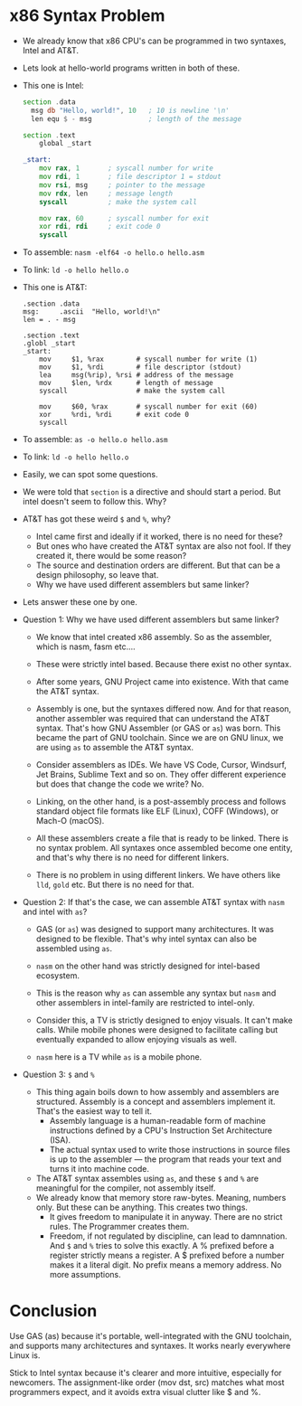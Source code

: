 # x86 Syntax Problem
+ We already know that x86 CPU's can be programmed in two syntaxes, Intel and AT&T.
+ Lets look at hello-world programs written in both of these.
+ This one is Intel:
  ```asm
  section .data
    msg db "Hello, world!", 10   ; 10 is newline '\n'
    len equ $ - msg              ; length of the message

  section .text
      global _start

  _start:
      mov rax, 1       ; syscall number for write
      mov rdi, 1       ; file descriptor 1 = stdout
      mov rsi, msg     ; pointer to the message
      mov rdx, len     ; message length
      syscall          ; make the system call

      mov rax, 60      ; syscall number for exit
      xor rdi, rdi     ; exit code 0
      syscall
  ```
+ To assemble: `nasm -elf64 -o hello.o hello.asm`
+ To link: `ld -o hello hello.o`

+ This one is AT&T:
  ```
  .section .data
  msg:     .ascii  "Hello, world!\n"
  len = . - msg

  .section .text
  .globl _start
  _start:
      mov     $1, %rax        # syscall number for write (1)
      mov     $1, %rdi        # file descriptor (stdout)
      lea     msg(%rip), %rsi # address of the message
      mov     $len, %rdx      # length of message
      syscall                 # make the system call

      mov     $60, %rax       # syscall number for exit (60)
      xor     %rdi, %rdi      # exit code 0
      syscall
  ```
+ To assemble: `as -o hello.o hello.asm`
+ To link: `ld -o hello hello.o`

+ Easily, we can spot some questions.
+ We were told that `section` is a directive and should start a period. But intel doesn't seem to follow this. Why?
+ AT&T has got these weird `$` and `%`, why? 
  + Intel came first and ideally if it worked, there is no need for these?
  + But ones who have created the AT&T syntax are also not fool. If they created it, there would be some reason?
  + The source and destination orders are different. But that can be a design philosophy, so leave that.
  + Why we have used different assemblers but same linker?

+ Lets answer these one by one.

+ Question 1: Why we have used different assemblers but same linker?
  + We know that intel created x86 assembly. So as the assembler, which is nasm, fasm etc....
  + These were strictly intel based. Because there exist no other syntax.
  + After some years, GNU Project came into existence. With that came the AT&T syntax.
  + Assembly is one, but the syntaxes differed now. And for that reason, another assembler was required that can understand the AT&T syntax. That's how GNU Assembler (or GAS or `as`) was born. This became the part of GNU toolchain. Since we are on GNU linux, we are using `as` to assemble the AT&T syntax.

  + Consider assemblers as IDEs. We have VS Code, Cursor, Windsurf, Jet Brains, Sublime Text and so on. They offer different experience but does that change the code we write? No.

  + Linking, on the other hand, is a post-assembly process and follows standard object file formats like ELF (Linux), COFF (Windows), or Mach-O (macOS).
  + All these assemblers create a file that is ready to be linked. There is no syntax problem. All syntaxes once assembled become one entity, and that's why there is no need for different linkers.
  + There is no problem in using different linkers. We have others like `lld`, `gold` etc. But there is no need for that.

+ Question 2: If that's the case, we can assemble AT&T syntax with `nasm` and intel with `as`?
  + GAS (or `as`) was designed to support many architectures. It was designed to be flexible. That's why intel syntax can also be assembled using `as`.
  + `nasm` on the other hand was strictly designed for intel-based ecosystem.
  + This is the reason why `as` can assemble any syntax but `nasm` and other assemblers in intel-family are restricted to intel-only.

  + Consider this, a TV is strictly designed to enjoy visuals. It can't make calls. While mobile phones were designed to facilitate calling but eventually expanded to allow enjoying visuals as well.
  + `nasm` here is a TV while `as` is a mobile phone.

+ Question 3: `$` and `%`
  + This thing again boils down to how assembly and assemblers are structured. Assembly is a concept and assemblers implement it. That's the easiest way to tell it.
    + Assembly language is a human-readable form of machine instructions defined by a CPU's Instruction Set Architecture (ISA).
    + The actual syntax used to write those instructions in source files is up to the assembler — the program that reads your text and turns it into machine code.
  + The AT&T syntax assembles using `as`, and these `$` and `%` are meaningful for the compiler, not assembly itself.
  + We already know that memory store raw-bytes. Meaning, numbers only. But these can be anything. This creates two things.
    + It gives freedom to manipulate it in anyway. There are no strict rules. The Programmer creates them.
    + Freedom, if not regulated by discipline, can lead to damnnation. And `$` and `%` tries to solve this exactly. A % prefixed before a register strictly means a register. A $ prefixed before a number makes it a literal digit. No prefix means a memory address. No more assumptions.

# Conclusion
Use GAS (as) because it's portable, well-integrated with the GNU toolchain, and supports many architectures and syntaxes. It works nearly everywhere Linux is.

Stick to Intel syntax because it's clearer and more intuitive, especially for newcomers. The assignment-like order (mov dst, src) matches what most programmers expect, and it avoids extra visual clutter like $ and %.